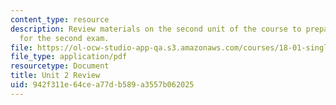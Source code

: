 ```yaml
---
content_type: resource
description: Review materials on the second unit of the course to prepare students
  for the second exam.
file: https://ol-ocw-studio-app-qa.s3.amazonaws.com/courses/18-01-single-variable-calculus-fall-2006/942f311e64cea77db589a3557b062025_unit2_review.pdf
file_type: application/pdf
resourcetype: Document
title: Unit 2 Review
uid: 942f311e-64ce-a77d-b589-a3557b062025
---
```

